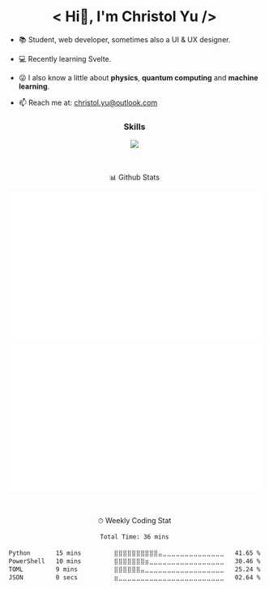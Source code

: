<h1 align="center"> &#60; Hi👋, I'm Christol Yu /&#62; </h1>

- 📚 Student, web developer, sometimes also a UI & UX designer.

- 💻 Recently learning Svelte.

- 😜 I also know a little about **physics**, **quantum computing** and **machine learning**.

- 📫 Reach me at: christol.yu@outlook.com


<h3 align="center">Skills</h3>
<p align="center"> <img src="https://skillicons.dev/icons?i=js,ts,react,tailwind,sass,figma,html,css,py,pytorch,md,latex"> </p>

<br/>

<p align="center">📊 Github Stats</p>
<div align="center">
  
  ![overview_dark](https://raw.githubusercontent.com/christorange/githubStats/master/generated/overview.svg#gh-dark-mode-only)
  ![overview_light](https://raw.githubusercontent.com/christorange/githubStats/master/generated/overview.svg#gh-light-mode-only)

</div>

<br/>

<p align="center">⏱ Weekly Coding Stat</p>

<div align="center">
  
  <!--START_SECTION:waka-->

```text
Total Time: 36 mins

Python       15 mins         ⣿⣿⣿⣿⣿⣿⣿⣿⣿⣿⣤⣀⣀⣀⣀⣀⣀⣀⣀⣀⣀⣀⣀⣀⣀   41.65 %
PowerShell   10 mins         ⣿⣿⣿⣿⣿⣿⣿⣶⣀⣀⣀⣀⣀⣀⣀⣀⣀⣀⣀⣀⣀⣀⣀⣀⣀   30.46 %
TOML         9 mins          ⣿⣿⣿⣿⣿⣿⣤⣀⣀⣀⣀⣀⣀⣀⣀⣀⣀⣀⣀⣀⣀⣀⣀⣀⣀   25.24 %
JSON         0 secs          ⣶⣀⣀⣀⣀⣀⣀⣀⣀⣀⣀⣀⣀⣀⣀⣀⣀⣀⣀⣀⣀⣀⣀⣀⣀   02.64 %
```

<!--END_SECTION:waka-->
  
</div>

